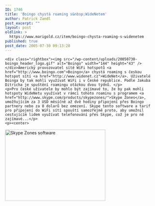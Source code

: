 ```yaml
---
ID: 1746
title: 'Boingo chystá roaming s&nbsp;WideNetem'
author: Patrick Zandl
post_excerpt: ""
layout: post
oldlink: >
  https://www.marigold.cz/item/boingo-chysta-roaming-s-widenetem
published: true
post_date: 2005-07-30 09:13:28
---
```

	<div class="rightbox"><img src="/wp-content/uploads/20050730-boingo_header_logo.gif" alt="Boingo" width="144" height="43" /></div>Americký provozovatel sítě WiFi hotspotů <a href="http://www.boingo.com">Boingo</a> chystá roaming s českou hotspot sítí <a href="http://www.widenet.cz">WideNet</a>. Uživatelé Boinga by tak mohli využívat WiFi i v České republice. Podle Jakuba Ditricha je spuštění roamingu otázkou dvou týdnů. </p>
	<p>Pro české uživatele by mohlo být zajímavé to, že by pak mohli hotspoty WideNetu využívat v rámci tohoto roaminu s programem <a href="http://www.skype.com/products/skypezones/">Skype Zones</a>, umožňujícím za 3 USD měsíčně až dvě hodiny připojení přes Boingo partnery nebo za 8 dolarů bez omezení. Skype tento software a tarif pro připojení do WiFi sítí spouští samozřejmě proto, aby umožnil cestujícím lidem využívat telefonování přes Skype, což je pro ně zajímavé...</p>
	<p><center>
<img src="/wp-content/uploads/20050730-skypezones.png" alt="Skype Zones software" width="331" height="234" />
</center>
</p>